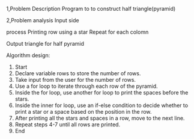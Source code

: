 1,Problem Description
Program to to construct half triangle(pyramid)

2,Problem analysis
Input
side

process
Printing row using a star
Repeat for each colomn

Output
triangle for half pyramid


Algorithm design:

1. Start
2. Declare variable rows to store the number of rows.
3. Take input from the user for the number of rows.
4. Use a for loop to iterate through each row of the pyramid.
5. Inside the for loop, use another for loop to print the spaces before the stars.
6. Inside the inner for loop, use an if-else condition to decide whether to print a star or a space based on the position in the row.
7. After printing all the stars and spaces in a row, move to the next line.
8. Repeat steps 4-7 until all rows are printed.
9. End
